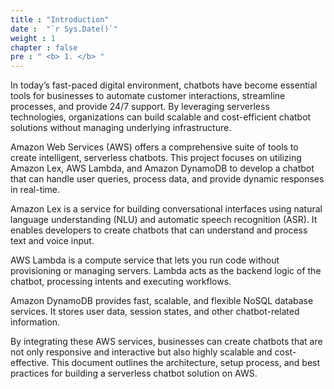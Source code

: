 ```yaml
---
title : "Introduction"
date :  "`r Sys.Date()`" 
weight : 1 
chapter : false
pre : " <b> 1. </b> "
---
```

In today’s fast-paced digital environment, chatbots have become essential tools for businesses to automate customer interactions, streamline processes, and provide 24/7 support. By leveraging serverless technologies, organizations can build scalable and cost-efficient chatbot solutions without managing underlying infrastructure.

Amazon Web Services (AWS) offers a comprehensive suite of tools to create intelligent, serverless chatbots. This project focuses on utilizing Amazon Lex, AWS Lambda, and Amazon DynamoDB to develop a chatbot that can handle user queries, process data, and provide dynamic responses in real-time.

Amazon Lex is a service for building conversational interfaces using natural language understanding (NLU) and automatic speech recognition (ASR). It enables developers to create chatbots that can understand and process text and voice input.

AWS Lambda is a compute service that lets you run code without provisioning or managing servers. Lambda acts as the backend logic of the chatbot, processing intents and executing workflows.

Amazon DynamoDB provides fast, scalable, and flexible NoSQL database services. It stores user data, session states, and other chatbot-related information.

By integrating these AWS services, businesses can create chatbots that are not only responsive and interactive but also highly scalable and cost-effective. This document outlines the architecture, setup process, and best practices for building a serverless chatbot solution on AWS.
